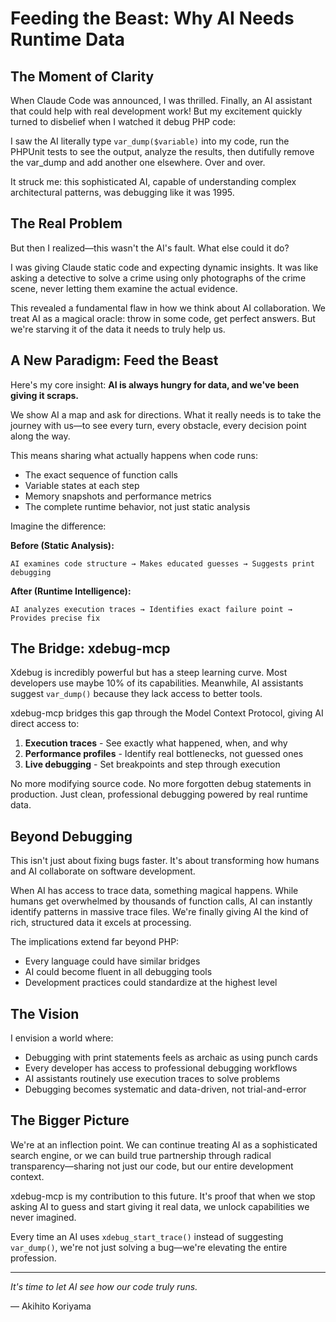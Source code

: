 # Feeding the Beast: Why AI Needs Runtime Data

## The Moment of Clarity

When Claude Code was announced, I was thrilled. Finally, an AI assistant that could help with real development work! But my excitement quickly turned to disbelief when I watched it debug PHP code:

I saw the AI literally type `var_dump($variable)` into my code, run the PHPUnit tests to see the output, analyze the results, then dutifully remove the var_dump and add another one elsewhere. Over and over.

It struck me: this sophisticated AI, capable of understanding complex architectural patterns, was debugging like it was 1995.

## The Real Problem

But then I realized—this wasn't the AI's fault. What else could it do?

I was giving Claude static code and expecting dynamic insights. It was like asking a detective to solve a crime using only photographs of the crime scene, never letting them examine the actual evidence.

This revealed a fundamental flaw in how we think about AI collaboration. We treat AI as a magical oracle: throw in some code, get perfect answers. But we're starving it of the data it needs to truly help us.


## A New Paradigm: Feed the Beast

Here's my core insight: **AI is always hungry for data, and we've been giving it scraps.**

We show AI a map and ask for directions. What it really needs is to take the journey with us—to see every turn, every obstacle, every decision point along the way.

This means sharing what actually happens when code runs:
- The exact sequence of function calls
- Variable states at each step  
- Memory snapshots and performance metrics
- The complete runtime behavior, not just static analysis

Imagine the difference:

**Before (Static Analysis):**
```
AI examines code structure → Makes educated guesses → Suggests print debugging
```

**After (Runtime Intelligence):**
```
AI analyzes execution traces → Identifies exact failure point → Provides precise fix
```

## The Bridge: xdebug-mcp

Xdebug is incredibly powerful but has a steep learning curve. Most developers use maybe 10% of its capabilities. Meanwhile, AI assistants suggest `var_dump()` because they lack access to better tools.

xdebug-mcp bridges this gap through the Model Context Protocol, giving AI direct access to:

1. **Execution traces** - See exactly what happened, when, and why
2. **Performance profiles** - Identify real bottlenecks, not guessed ones  
3. **Live debugging** - Set breakpoints and step through execution

No more modifying source code. No more forgotten debug statements in production. Just clean, professional debugging powered by real runtime data.

## Beyond Debugging

This isn't just about fixing bugs faster. It's about transforming how humans and AI collaborate on software development.

When AI has access to trace data, something magical happens. While humans get overwhelmed by thousands of function calls, AI can instantly identify patterns in massive trace files. We're finally giving AI the kind of rich, structured data it excels at processing.

The implications extend far beyond PHP:
- Every language could have similar bridges
- AI could become fluent in all debugging tools
- Development practices could standardize at the highest level

## The Vision

I envision a world where:
- Debugging with print statements feels as archaic as using punch cards
- Every developer has access to professional debugging workflows
- AI assistants routinely use execution traces to solve problems
- Debugging becomes systematic and data-driven, not trial-and-error

## The Bigger Picture

We're at an inflection point. We can continue treating AI as a sophisticated search engine, or we can build true partnership through radical transparency—sharing not just our code, but our entire development context.

xdebug-mcp is my contribution to this future. It's proof that when we stop asking AI to guess and start giving it real data, we unlock capabilities we never imagined.

Every time an AI uses `xdebug_start_trace()` instead of suggesting `var_dump()`, we're not just solving a bug—we're elevating the entire profession.

---

*It's time to let AI see how our code truly runs.*

— Akihito Koriyama
